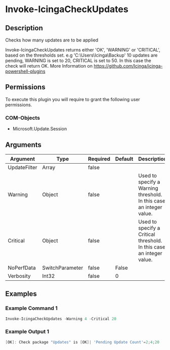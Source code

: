 
# Invoke-IcingaCheckUpdates

## Description

Checks how many updates are to be applied

Invoke-IcingaCheckUpdates returns either 'OK', 'WARNING' or 'CRITICAL', based on the thresholds set.
e.g 'C:\Users\Icinga\Backup' 10 updates are pending, WARNING is set to 20, CRITICAL is set to 50. In this case the check will return OK.
More Information on https://github.com/Icinga/icinga-powershell-plugins

## Permissions

To execute this plugin you will require to grant the following user permissions.

### COM-Objects

* Microsoft.Update.Session

## Arguments

| Argument | Type | Required | Default | Description |
| ---      | ---  | ---      | ---     | ---         |
| UpdateFilter | Array | false |  |  |
| Warning | Object | false |  | Used to specify a Warning threshold. In this case an integer value. |
| Critical | Object | false |  | Used to specify a Critical threshold. In this case an integer value. |
| NoPerfData | SwitchParameter | false | False |  |
| Verbosity | Int32 | false | 0 |  |

## Examples

### Example Command 1

```powershell
Invoke-IcingaCheckUpdates -Warning 4 -Critical 20
```

### Example Output 1

```powershell
[OK]: Check package "Updates" is [OK]| 'Pending Update Count'=2;4;20
```
